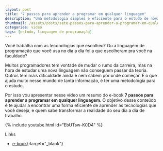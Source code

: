 ```yaml
---
layout: post
title: "7 passos para aprender a programar em qualquer linguagem"
description: "Uma metodologia simples e eficiente para o estudo de novas linguagens."
thumbnail: /assets/posts/sete-passos-para-aprender-a-programar-em-qualquer-linguagem.png
categories: video
tags: [estudo, linguagem de programação]
---
```


Você trabalha com as teconologias que escolheu? Ou a linguagem de programação que você usa no dia a dia foi a que escolheram pra você na faculdade?

Muitos programadores tem vontade de mudar o rumo da carreira, mas na hora de estudar uma nova linguagem não conseguem passar da teoria. Outros tem mais dificuldade ainda e nem sabem por onde começar. E o que ajuda muito nesse mundo de tanta informação, é ter uma metodologia para o estudo.

Por isso vou apresentar nesse vídeo um resumo do e-book **7 passos para aprender a programar em qualquer linguagem**. O objetivo desse conteúdo é te ajudar a encontrar uma forma eficiente de aprender as tecnologias que você deseja, e quem sabe transformar a realidade do seu dia a dia de trabalho.

{% include youtube.html id="EbUTsw-K0D4" %}

Links
- [e-book](http://www.rubycoach.com.br/sete-passos-para-aprender-a-programar.html){:target="_blank"}
